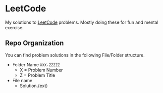 # LeetCode

My solutions to [LeetCode](https://leetcode.com/) problems. Mostly doing these for fun and mental exercise.

## Repo Organization

You can find problem solutions in the following File/Folder structure.

* Folder Name `XXX-ZZZZZ`
    * X = Problem Number
    * Z = Problem Title
* File name
    * Solution.{ext}


